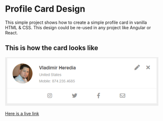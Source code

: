 # Profile Card Design

This simple project shows how to create a simple profile card in vanilla HTML & CSS. This design could be re-used in any project like Angular or React.

## This is how the card looks like

![alt text](https://github.com/vladimirheredia/profile-card-design/blob/master/ProfileCard.png)

[Here is a live link](https://vladimirheredia.github.io/)
